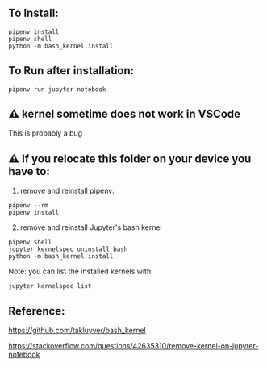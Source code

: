 

## To Install:

```
pipenv install
pipenv shell 
python -m bash_kernel.install
```



## To Run after installation:

```
pipenv run jupyter notebook
```



## :warning: kernel sometime does not work in VSCode

This is probably a bug



## :warning: If you relocate this folder on your device you have to:

1. remove and reinstall pipenv:
```
pipenv --rm
pipenv install
```

2. remove and reinstall Jupyter's bash kernel
```
pipenv shell 
jupyter kernelspec uninstall bash
python -m bash_kernel.install
```

Note: you can list the installed kernels with:

```
jupyter kernelspec list
```

## Reference:

https://github.com/takluyver/bash_kernel

https://stackoverflow.com/questions/42635310/remove-kernel-on-jupyter-notebook



